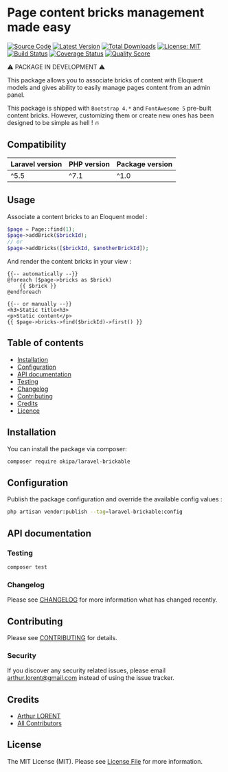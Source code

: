 # Page content bricks management made easy

[![Source Code](https://img.shields.io/badge/source-okipa/laravel--brickable-blue.svg)](https://github.com/Okipa/laravel-brickable)
[![Latest Version](https://img.shields.io/github/release/okipa/laravel-brickable.svg?style=flat-square)](https://github.com/Okipa/laravel-brickable/releases)
[![Total Downloads](https://img.shields.io/packagist/dt/okipa/laravel-brickable.svg?style=flat-square)](https://packagist.org/packages/okipa/laravel-brickable)
[![License: MIT](https://img.shields.io/badge/License-MIT-blue.svg)](https://opensource.org/licenses/MIT)
[![Build Status](https://travis-ci.org/Okipa/laravel-brickable.svg?branch=master)](https://travis-ci.org/Okipa/laravel-brickable)
[![Coverage Status](https://coveralls.io/repos/github/Okipa/laravel-brickable/badge.svg?branch=master)](https://coveralls.io/github/Okipa/laravel-brickable?branch=master)
[![Quality Score](https://img.shields.io/scrutinizer/g/Okipa/laravel-brickable.svg?style=flat-square)](https://scrutinizer-ci.com/g/Okipa/laravel-brickable/?branch=master)

:warning: PACKAGE IN DEVELOPMENT :warning:

This package allows you to associate bricks of content with Eloquent models and gives ability to easily manage pages content from an admin panel.

This package is shipped with `Bootstrap 4.*` and `FontAwesome 5` pre-built content bricks. However, customizing them or create new ones has been designed to be simple as hell ! :fire:

## Compatibility

| Laravel version | PHP version | Package version |
|---|---|---|
| ^5.5 | ^7.1 | ^1.0 |

## Usage

Associate a content bricks to an Eloquent model :

``` php
$page = Page::find(1);
$page->addBrick($brickId);
// or
$page->addBricks([$brickId, $anotherBrickId]);
```

And render the content bricks in your view :

```blade
{{-- automatically --}}
@foreach ($page->bricks as $brick)
    {{ $brick }}
@endforeach

{{-- or manually --}}
<h3>Static title<h3>
<p>Static content</p>
{{ $page->bricks->find($brickId)->first() }}
```

## Table of contents

* [Installation](#installation)
* [Configuration](#configuration)
* [API documentation](#api-documentation)
* [Testing](#testing)
* [Changelog](#changelog)
* [Contributing](#contributing)
* [Credits](#credits)
* [Licence](#license)

## Installation

You can install the package via composer:

```bash
composer require okipa/laravel-brickable
```

## Configuration

Publish the package configuration and override the available config values :

```bash
php artisan vendor:publish --tag=laravel-brickable:config
```

## API documentation

### Testing

``` bash
composer test
```

### Changelog

Please see [CHANGELOG](CHANGELOG.md) for more information what has changed recently.

## Contributing

Please see [CONTRIBUTING](CONTRIBUTING.md) for details.

### Security

If you discover any security related issues, please email arthur.lorent@gmail.com instead of using the issue tracker.

## Credits

- [Arthur LORENT](https://github.com/okipa)
- [All Contributors](../../contributors)

## License

The MIT License (MIT). Please see [License File](LICENSE.md) for more information.

